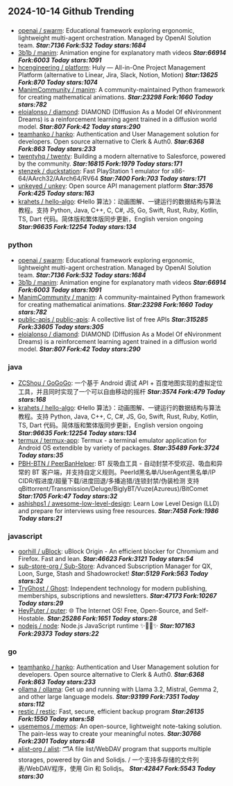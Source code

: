 ## 2024-10-14 Github Trending

### 
* [openai / swarm](https://github.com/openai/swarm): Educational framework exploring ergonomic, lightweight multi-agent orchestration. Managed by OpenAI Solution team. ***Star:7136 Fork:532 Today stars:1684***
* [3b1b / manim](https://github.com/3b1b/manim): Animation engine for explanatory math videos ***Star:66914 Fork:6003 Today stars:1091***
* [hcengineering / platform](https://github.com/hcengineering/platform): Huly — All-in-One Project Management Platform (alternative to Linear, Jira, Slack, Notion, Motion) ***Star:13625 Fork:870 Today stars:1074***
* [ManimCommunity / manim](https://github.com/ManimCommunity/manim): A community-maintained Python framework for creating mathematical animations. ***Star:23298 Fork:1660 Today stars:782***
* [eloialonso / diamond](https://github.com/eloialonso/diamond): DIAMOND (DIffusion As a Model Of eNvironment Dreams) is a reinforcement learning agent trained in a diffusion world model. ***Star:807 Fork:42 Today stars:290***
* [teamhanko / hanko](https://github.com/teamhanko/hanko): Authentication and User Management solution for developers. Open source alternative to Clerk & Auth0. ***Star:6368 Fork:863 Today stars:233***
* [twentyhq / twenty](https://github.com/twentyhq/twenty): Building a modern alternative to Salesforce, powered by the community. ***Star:16815 Fork:1979 Today stars:171***
* [stenzek / duckstation](https://github.com/stenzek/duckstation): Fast PlayStation 1 emulator for x86-64/AArch32/AArch64/RV64 ***Star:7400 Fork:703 Today stars:171***
* [unkeyed / unkey](https://github.com/unkeyed/unkey): Open source API management platform ***Star:3576 Fork:425 Today stars:163***
* [krahets / hello-algo](https://github.com/krahets/hello-algo): 《Hello 算法》：动画图解、一键运行的数据结构与算法教程。支持 Python, Java, C++, C, C#, JS, Go, Swift, Rust, Ruby, Kotlin, TS, Dart 代码。简体版和繁体版同步更新，English version ongoing ***Star:96635 Fork:12254 Today stars:134***

### python
* [openai / swarm](https://github.com/openai/swarm): Educational framework exploring ergonomic, lightweight multi-agent orchestration. Managed by OpenAI Solution team. ***Star:7136 Fork:532 Today stars:1684***
* [3b1b / manim](https://github.com/3b1b/manim): Animation engine for explanatory math videos ***Star:66914 Fork:6003 Today stars:1091***
* [ManimCommunity / manim](https://github.com/ManimCommunity/manim): A community-maintained Python framework for creating mathematical animations. ***Star:23298 Fork:1660 Today stars:782***
* [public-apis / public-apis](https://github.com/public-apis/public-apis): A collective list of free APIs ***Star:315285 Fork:33605 Today stars:305***
* [eloialonso / diamond](https://github.com/eloialonso/diamond): DIAMOND (DIffusion As a Model Of eNvironment Dreams) is a reinforcement learning agent trained in a diffusion world model. ***Star:807 Fork:42 Today stars:290***

### java
* [ZCShou / GoGoGo](https://github.com/ZCShou/GoGoGo): 一个基于 Android 调试 API + 百度地图实现的虚拟定位工具，并且同时实现了一个可以自由移动的摇杆 ***Star:3574 Fork:479 Today stars:168***
* [krahets / hello-algo](https://github.com/krahets/hello-algo): 《Hello 算法》：动画图解、一键运行的数据结构与算法教程。支持 Python, Java, C++, C, C#, JS, Go, Swift, Rust, Ruby, Kotlin, TS, Dart 代码。简体版和繁体版同步更新，English version ongoing ***Star:96635 Fork:12254 Today stars:134***
* [termux / termux-app](https://github.com/termux/termux-app): Termux - a terminal emulator application for Android OS extendible by variety of packages. ***Star:35489 Fork:3724 Today stars:35***
* [PBH-BTN / PeerBanHelper](https://github.com/PBH-BTN/PeerBanHelper): BT 反吸血工具 - 自动封禁不受欢迎、吸血和异常的 BT 客户端，并支持自定义规则。PeerId黑名单/UserAgent黑名单/IP CIDR/假进度/超量下载/进度回退/多播追猎/连锁封禁/伪装检测 支持 qBittorrent/Transmission/Deluge/BiglyBT/Vuze(Azureus)/BitComet ***Star:1705 Fork:47 Today stars:32***
* [ashishps1 / awesome-low-level-design](https://github.com/ashishps1/awesome-low-level-design): Learn Low Level Design (LLD) and prepare for interviews using free resources. ***Star:7458 Fork:1986 Today stars:21***

### javascript
* [gorhill / uBlock](https://github.com/gorhill/uBlock): uBlock Origin - An efficient blocker for Chromium and Firefox. Fast and lean. ***Star:46623 Fork:3121 Today stars:54***
* [sub-store-org / Sub-Store](https://github.com/sub-store-org/Sub-Store): Advanced Subscription Manager for QX, Loon, Surge, Stash and Shadowrocket! ***Star:5129 Fork:563 Today stars:32***
* [TryGhost / Ghost](https://github.com/TryGhost/Ghost): Independent technology for modern publishing, memberships, subscriptions and newsletters. ***Star:47173 Fork:10267 Today stars:29***
* [HeyPuter / puter](https://github.com/HeyPuter/puter): 🌐 The Internet OS! Free, Open-Source, and Self-Hostable. ***Star:25286 Fork:1651 Today stars:28***
* [nodejs / node](https://github.com/nodejs/node): Node.js JavaScript runtime ✨🐢🚀✨ ***Star:107163 Fork:29373 Today stars:22***

### go
* [teamhanko / hanko](https://github.com/teamhanko/hanko): Authentication and User Management solution for developers. Open source alternative to Clerk & Auth0. ***Star:6368 Fork:863 Today stars:233***
* [ollama / ollama](https://github.com/ollama/ollama): Get up and running with Llama 3.2, Mistral, Gemma 2, and other large language models. ***Star:93199 Fork:7351 Today stars:112***
* [restic / restic](https://github.com/restic/restic): Fast, secure, efficient backup program ***Star:26135 Fork:1550 Today stars:58***
* [usememos / memos](https://github.com/usememos/memos): An open-source, lightweight note-taking solution. The pain-less way to create your meaningful notes. ***Star:30766 Fork:2301 Today stars:48***
* [alist-org / alist](https://github.com/alist-org/alist): 🗂️A file list/WebDAV program that supports multiple storages, powered by Gin and Solidjs. / 一个支持多存储的文件列表/WebDAV程序，使用 Gin 和 Solidjs。 ***Star:42847 Fork:5543 Today stars:30***

